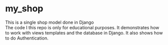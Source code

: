 # my_shop
This is  a single shop model done in Django  
The code I  this repo is only  for educational purposes.
It demonstrates  how to work with views templates and the database in Django.
It also shows how to do Authentication.
